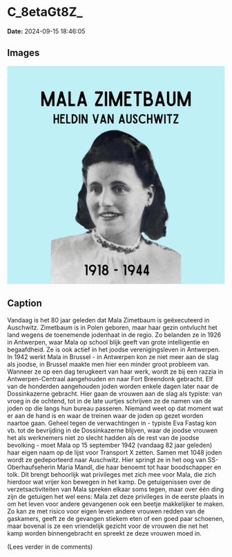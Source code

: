 # C_8etaGt8Z_

**Date:** 2024-09-15 18:46:05

## Images

![Image](../images/C_8etaGt8Z__0.webp)

## Caption

Vandaag is het 80 jaar geleden dat Mala Zimetbaum is geëxecuteerd in Auschwitz. Zimetbaum is in Polen geboren, maar haar gezin ontvlucht het land wegens de toenemende jodenhaat in de regio. Zo belanden ze in 1926 in Antwerpen, waar Mala op school blijk geeft van grote intelligentie en begaafdheid. Ze is ook actief in het joodse verenigingsleven in Antwerpen. In 1942 werkt Mala in Brussel - in Antwerpen kon ze niet meer aan de slag als joodse, in Brussel maakte men hier een minder groot probleem van. Wanneer ze op een dag terugkeert van haar werk, wordt ze bij een razzia in Antwerpen-Centraal aangehouden en naar Fort Breendonk gebracht. Elf van de honderden aangehouden joden worden enkele dagen later naar de Dossinkazerne gebracht. Hier gaan de vrouwen aan de slag als typiste: van vroeg in de ochtend, tot in de late uurtjes schrijven ze de namen van de joden op die langs hun bureau passeren. Niemand weet op dat moment wat er aan de hand is en waar de treinen waar de joden op gezet worden naartoe gaan. Geheel tegen de verwachtingen in - typiste Eva Fastag kon vb. tot de bevrijding in de Dossinkazerne blijven, waar de joodse vrouwen het als werknemers niet zo slecht hadden als de rest van de joodse bevolking - moet Mala op 15 september 1942 (vandaag 82 jaar geleden) haar eigen naam op de lijst voor Transport X zetten. Samen met 1048 joden wordt ze gedeporteerd naar Auschwitz. Hier springt ze in het oog van SS-Oberhaufseherin Maria Mandl, die haar benoemt tot haar boodschapper en tolk. Dit brengt behoorlijk wat privileges met zich mee voor Mala, die zich hierdoor wat vrijer kon bewegen in het kamp. De getuigenissen over de verzetsactiviteiten van Mala spreken elkaar soms tegen, maar over één ding zijn de getuigen het wel eens: Mala zet deze privileges in de eerste plaats in om het leven voor andere gevangenen ook een beetje makkelijker te maken. Zo kan ze met risico voor eigen leven andere vrouwen redden van de gaskamers, geeft ze de gevangen stiekem eten of een goed paar schoenen, maar bovenal is ze een vriendelijk gezicht voor de vrouwen die net het kamp worden binnengebracht en spreekt ze deze vrouwen moed in. 

(Lees verder in de comments)

